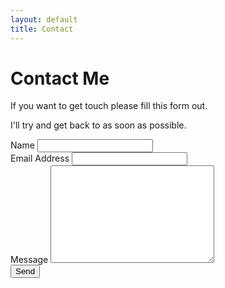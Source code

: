 ```yaml
---
layout: default
title: Contact 
---
```


<div id="contact">
  <h1 class="pageTitle">Contact Me</h1>
  <div class="contactContent">
    <p class="intro">If you want to get touch please fill this form out.</p>
    <p>I'll try and get back to as soon as possible.</p>
  </div>
  <form action="http://formspree.io/clairelrowland@gmail.com">
    <label for="name">Name</label>    
    <input type="text" id="name" name="name" class="full-width"><br>
    <label for="email">Email Address</label>
    <input type="email" id="email" name="_replyto" class="full-width"><br>
    <label for="message">Message</label>
    <textarea name="message" id="message" cols="30" rows="10" class="full-width"></textarea><br>
    <input type="submit" value="Send" class="button">
  </form>
</div>
